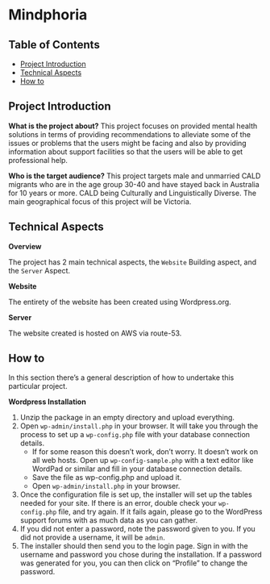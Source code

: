 # Mindphoria

## Table of Contents

- [Project Introduction](#project_introduction)
- [Technical Aspects](#technical_aspects)
- [How to](#how_to)

## Project Introduction

**What is the project about?**
This project focuses on provided mental health solutions in terms of providing recommendations to alleviate some of the issues or problems that the users might be facing and also by providing information about support facilities so that the users will be able to get professional help.

**Who is the target audience?**
This project targets male and unmarried CALD migrants who are in the age group 30-40 and have stayed back in Australia for 10 years or more. CALD being Culturally and Linguistically Diverse. The main geographical focus of this project will be Victoria.


## Technical Aspects 

**Overview**

The project has 2 main technical aspects, the `Website` Building aspect, and the `Server` Aspect.

**Website**

The entirety of the website has been created using Wordpress.org.

**Server**

The website created is hosted on AWS via route-53.

## How to

In this section there’s a general description of how to undertake this particular project.

**Wordpress Installation**

1. Unzip the package in an empty directory and upload everything.
2. Open `wp-admin/install.php` in your browser. It will take you through the process to set up a `wp-config.php` file with your database connection details.
    * If for some reason this doesn’t work, don’t worry. It doesn’t work on all web hosts. Open up `wp-config-sample.php` with a text editor like WordPad or similar and fill in your database connection details.
    * Save the file as wp-config.php and upload it.
    * Open `wp-admin/install.php` in your browser.
3. Once the configuration file is set up, the installer will set up the tables needed for your site. If there is an error, double check your `wp-config.php` file, and try again. If it fails again, please go to the WordPress support forums with as much data as you can gather.
4. If you did not enter a password, note the password given to you. If you did not provide a username, it will be `admin`.
5. The installer should then send you to the login page. Sign in with the username and password you chose during the installation. If a password was generated for you, you can then click on “Profile” to change the password.
